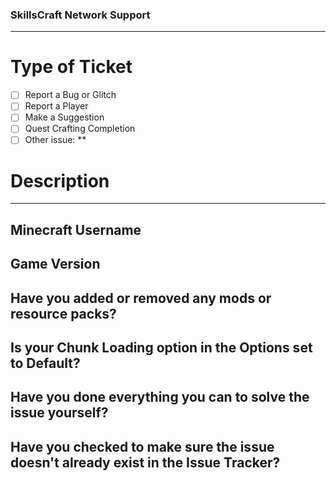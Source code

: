 ### SkillsCraft Network Support ###
---

<Enter your responses for short response questions in the empty line BELOW the question.>
<Please do not use or remove the less than or greater than signs in this ticket.>
<Before you submit a ticket, make sure to do all you can to resolve the issue yourself.>

# Type of Ticket #
<Replace the space between the square brackets with an X in the box in the area you need help in.>

- [ ] Report a Bug or Glitch <Please go in detail about how to reproduce the bug or glitch in the description.>
- [ ] Report a Player <Provide evidence and describe how the player broke the rules.>
- [ ] Make a Suggestion <Describe what you would like to see added in SkillsCraft Network.>
- [ ] Quest Crafting Completion <An administrator will verify that you have crafted the item. Provide evidence in the description that you have the item.>
- [ ] Other issue: <Name your issue next to the asterisks in the space below this line. End your response with two asterisks.>
**
# Description #
<Describe your issue in the space above the three dashes. Do not type on the dashes. Provide evidence if necessary. Upload images on Imgur and include the direct link to the image if you need to attach images.>



---
## Minecraft Username ##

## Game Version ##

## Have you added or removed any mods or resource packs? ##
<Please list the mods or resource packs that you have added or removed if your answer is Yes.>

## Is your Chunk Loading option in the Options set to Default? ##

## Have you done everything you can to solve the issue yourself? ##

## Have you checked to make sure the issue doesn't already exist in the Issue Tracker? ##
